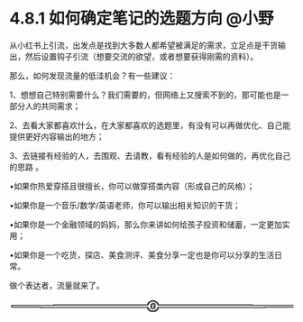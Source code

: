 # 4.8.1 如何确定笔记的选题方向 @小野

从小红书上引流，出发点是找到大多数人都希望被满足的需求，立足点是干货输出，然后设置钩子引流（想要交流的欲望，或者想要获得刚需的资料）。

那么，如何发现流量的低洼机会？有一些建议：

1、想想自己特别需要什么？我们需要的，但网络上又搜索不到的，那可能也是一部分人的共同需求；

2、去看大家都喜欢什么，在大家都喜欢的选题里，有没有可以再做优化、自己能提供更好内容输出的地方；

3、去链接有经验的人，去围观、去请教，看有经验的人是如何做的，再优化自己的思路 。

•如果你热爱穿搭且很擅长，你可以做穿搭类内容（形成自己的风格）；

•如果你是一个音乐/数学/英语老师，你可以输出相关知识的干货；

•如果你是一个金融领域的妈妈，那么你来讲如何给孩子投资和储蓄，一定更加实用；

•如果你是一个吃货，探店、美食测评、美食分享一定也是你可以分享的生活日常。

做个表达者，流量就来了。

![](img/dd92b07373c3325b41989991c0898588.png)